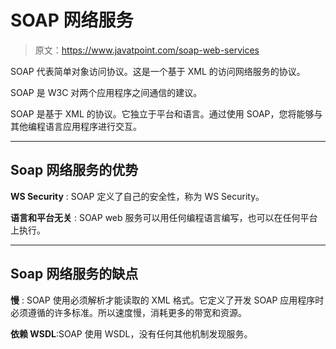 # SOAP 网络服务

> 原文：<https://www.javatpoint.com/soap-web-services>

SOAP 代表简单对象访问协议。这是一个基于 XML 的访问网络服务的协议。

SOAP 是 W3C 对两个应用程序之间通信的建议。

SOAP 是基于 XML 的协议。它独立于平台和语言。通过使用 SOAP，您将能够与其他编程语言应用程序进行交互。

* * *

## Soap 网络服务的优势

**WS Security** : SOAP 定义了自己的安全性，称为 WS Security。

**语言和平台无关** : SOAP web 服务可以用任何编程语言编写，也可以在任何平台上执行。

* * *

## Soap 网络服务的缺点

**慢** : SOAP 使用必须解析才能读取的 XML 格式。它定义了开发 SOAP 应用程序时必须遵循的许多标准。所以速度慢，消耗更多的带宽和资源。

**依赖 WSDL**:SOAP 使用 WSDL，没有任何其他机制发现服务。